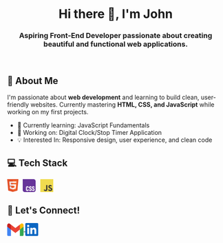 <h1 align="center">Hi there 👋, I'm John</h1>
<h3 align="center">
  <strong>Aspiring Front-End Developer</strong> passionate about creating beautiful and functional web applications.
</h3>
<br />

## 🚀 About Me
<p>
  I'm passionate about <strong>web development</strong> and learning to build clean, user-          friendly websites. Currently mastering <strong>HTML, CSS, and JavaScript</strong> while working    on my first projects.
  
  <ul>
    <li>🌱 Currently learning: JavaScript Fundamentals</li>
    <li>🔭 Working on: Digital Clock/Stop Timer Application</li>
    <li>💡 Interested In: Responsive design, user experience, and clean code</li>
  </ul>
</p>

## 💻 Tech Stack
<p align="left">
  <img align="center" src="/images/icons/html5.svg" alt="HTML5 Icon" height="30">
  &thinsp;
  <img align="center" src="/images/icons/css.svg" alt="CSS Icon" height="30">
  &thinsp;
  <img align="center" src="/images/icons/javascript.svg" alt="JavaScript  Icon" height="30">
</p>

## 💬 Let's Connect!
<p align="left">
  <a href="mailto:jmtrinidad199@gmail.com">
    <img align="center" src="/images/icons/gmail.svg" alt="Gmail Icon" height="30">
  </a>

  <a href="https://www.linkedin.com/in/john-michael-trinidad-8b689a303/" target="_blank" alt="LinkedIn">
    <img align="center" src="/images/icons/linkedin.svg" alt="LinkedIn Icon" height="30">
  </a> 
</p>
